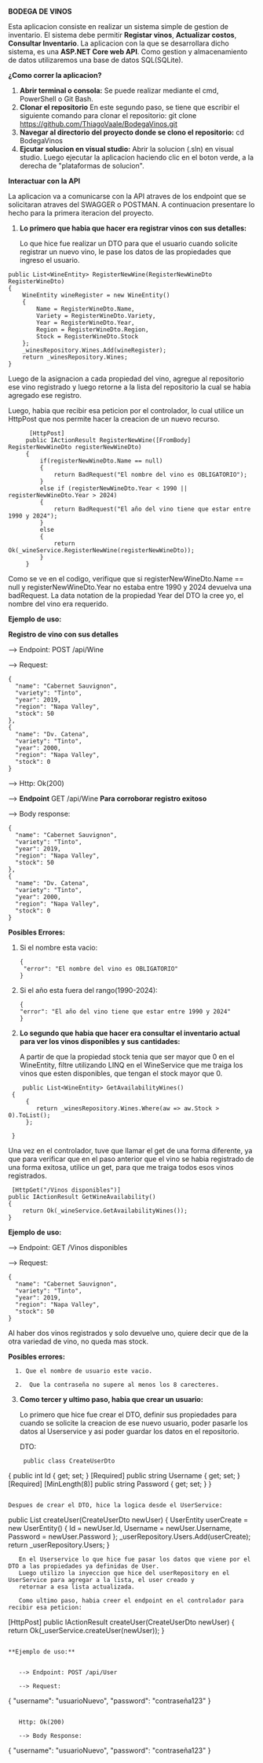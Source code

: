 **BODEGA DE VINOS**

Esta aplicacion consiste en realizar un sistema simple de gestion de inventario. El sistema debe permitir **Registar vinos**, **Actualizar costos**, **Consultar Inventario**.
La aplicacion con la que se desarrollara dicho sistema, es una **ASP.NET Core web API**. Como gestion y almacenamiento de datos utilizaremos una base de datos SQL(SQLite).

**¿Como correr la aplicacion?**

1. **Abrir terminal o consola:**
   Se puede realizar mediante el cmd, PowerShell o Git Bash.
2. **Clonar el repositorio**
   En este segundo paso, se tiene que escribir el siguiente comando para clonar el repositorio:
   git clone https://github.com/ThiagoVaale/BodegaVinos.git
3. **Navegar al directorio del proyecto donde se clono el repositorio:**
   cd BodegaVinos
4. **Ejcutar solucion en visual studio:**
   Abrir la solucion (.sln) en visual studio. Luego ejecutar la aplicacion haciendo clic en el boton verde, a la derecha de "plataformas de solucion".
   
**Interactuar con la API**

La aplicacion va a comunicarse con la API atraves de los endpoint que se solicitaran atraves del SWAGGER o POSTMAN. A continuacion presentare lo hecho para la primera iteracion del proyecto.

1) **Lo primero que habia que hacer era registrar vinos con sus detalles:**

   Lo que hice fue realizar un DTO para que el usuario cuando solicite registrar un nuevo vino, le pase los datos de      las propiedades que ingreso el usuario.

```
public List<WineEntity> RegisterNewWine(RegisterNewWineDto RegisterWineDto)
{
    WineEntity wineRegister = new WineEntity()
    {
        Name = RegisterWineDto.Name,
        Variety = RegisterWineDto.Variety,
        Year = RegisterWineDto.Year,
        Region = RegisterWineDto.Region,
        Stock = RegisterWineDto.Stock
    };
    _winesRepository.Wines.Add(wineRegister);
    return _winesRepository.Wines;
}
```
   Luego de la asignacion a cada propiedad del vino, agregue al repositorio ese vino registrado y luego retorne a la 
   lista del repositorio la cual se habia agregado ese registro.
   
   Luego, habia que recibir esa peticion por el controlador, lo cual utilice un HttpPost que nos permite hacer la 
   creacion de un nuevo recurso.

```
      [HttpPost]
     public IActionResult RegisterNewWine([FromBody] RegisterNewWineDto registerNewWineDto)
     {
         if(registerNewWineDto.Name == null)
         {
             return BadRequest("El nombre del vino es OBLIGATORIO");
         }
         else if (registerNewWineDto.Year < 1990 || registerNewWineDto.Year > 2024)
         {
             return BadRequest("El año del vino tiene que estar entre 1990 y 2024");
         }
         else
         {
             return Ok(_wineService.RegisterNewWine(registerNewWineDto));
         }
     }
```
   Como se ve en el codigo, verifique que si registerNewWineDto.Name == null y registerNewWineDto.Year no estaba entre 
   1990 y 2024 devuelva una badRequest. La data notation de la propiedad Year del DTO la cree yo, el nombre del vino 
   era requerido.

   **Ejemplo de uso:**

**Registro de vino con sus detalles**

   --> Endpoint: POST /api/Wine
   
   --> Request:
   
```
{
  "name": "Cabernet Sauvignon",
  "variety": "Tinto",
  "year": 2019,
  "region": "Napa Valley",
  "stock": 50
},
{
  "name": "Dv. Catena",
  "variety": "Tinto",
  "year": 2000,
  "region": "Napa Valley",
  "stock": 0
}
```

   --> Http: Ok(200)
   
   --> **Endpoint** GET /api/Wine **Para corroborar registro exitoso**

   --> Body response:
   
```
{
  "name": "Cabernet Sauvignon",
  "variety": "Tinto",
  "year": 2019,
  "region": "Napa Valley",
  "stock": 50
},
{
  "name": "Dv. Catena",
  "variety": "Tinto",
  "year": 2000,
  "region": "Napa Valley",
  "stock": 0
}
```

   **Posibles Errores:**
   1. Si el nombre esta vacio:
      ```
      {
       "error": "El nombre del vino es OBLIGATORIO"
      }
      ```
      
   2. Si el año esta fuera del rango(1990-2024):
      ```
      {
      "error": "El año del vino tiene que estar entre 1990 y 2024"
      }
      ```
      
2) **Lo segundo que habia que hacer era consultar el inventario actual para ver los vinos disponibles y sus cantidades:**

   A partir de que la propiedad stock tenia que ser mayor que 0 en el WineEntity, filtre utilizando LINQ en el 
   WineService que me traiga los vinos que esten disponibles, que tengan el stock mayor que 0.

```
    public List<WineEntity> GetAvailabilityWines()
 {
     {
        return _winesRepository.Wines.Where(aw => aw.Stock > 0).ToList();
     };

 }
```

 Una vez en el controlador, tuve que llamar el get de una forma diferente, ya que para verificar que en el paso 
 anterior que el vino se habia registrado de una forma exitosa, utilice un get, para que me traiga todos esos vinos 
 registrados.

```
 [HttpGet("/Vinos disponibles")]
public IActionResult GetWineAvailability()
{
    return Ok(_wineService.GetAvailabilityWines());
}
```

**Ejemplo de uso:**

   --> Endpoint: GET /Vinos disponibles
   
   --> Request:
   
```
{
  "name": "Cabernet Sauvignon",
  "variety": "Tinto",
  "year": 2019,
  "region": "Napa Valley",
  "stock": 50
}
```

   Al haber dos vinos registrados y solo devuelve uno, quiere decir que de la otra variedad de vino, no queda mas 
   stock.

   **Posibles errores:**
   
      1. Que el nombre de usuario este vacio.
      
      2.  Que la contraseña no supere al menos los 8 carecteres.
      

3) **Como tercer y ultimo paso, habia que crear un usuario:**
   
   Lo primero que hice fue crear el DTO, definir sus propiedades para cuando se solicite la creacion de ese nuevo 
   usuario, poder pasarle los datos al Userservice y asi poder guardar los datos en el repositorio.
   
   DTO:
   
   ```
    public class CreateUserDto
 {
     public int Id { get; set; }
     [Required]
     public string Username { get; set; }
     [Required]
     [MinLength(8)]
     public string Password { get; set; }
 }
   ```

   Despues de crear el DTO, hice la logica desde el UserService:

```
   public List<UserEntity> createUser(CreateUserDto newUser)
{
    UserEntity userCreate = new UserEntity()
    {
        Id = newUser.Id,
        Username = newUser.Username,
        Password = newUser.Password
    };
    _userRepository.Users.Add(userCreate);
    return _userRepository.Users;
}
```
   En el Userservice lo que hice fue pasar los datos que viene por el DTO a las propiedades ya definidas de User. 
   Luego utilizo la inyeccion que hice del userRepository en el UserService para agregar a la lista, el user creado y 
   retornar a esa lista actualizada.

   Como ultimo paso, habia creer el endpoint en el controlador para recibir esa peticion:

```
   [HttpPost]
public IActionResult createUser(CreateUserDto newUser)
{
    return Ok(_userService.createUser(newUser));
}
```

**Ejemplo de uso:**


   --> Endpoint: POST /api/User
   
   --> Request:

```
{
  "username": "usuarioNuevo",
  "password": "contraseña123"
}
```

   Http: Ok(200)

   --> Body Response:

```
{
  "username": "usuarioNuevo",
  "password": "contraseña123"
}
```


